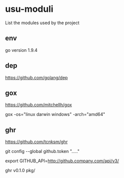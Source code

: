 # usu-moduli
List the modules used by the project

## env

go version 1.9.4

## dep

https://github.com/golang/dep

## gox

https://github.com/mitchellh/gox

gox -os="linux darwin windows" -arch="amd64"

## ghr

https://github.com/tcnksm/ghr

git config --global github.token "....."

export GITHUB_API=http://github.company.com/api/v3/

ghr v0.1.0 pkg/
